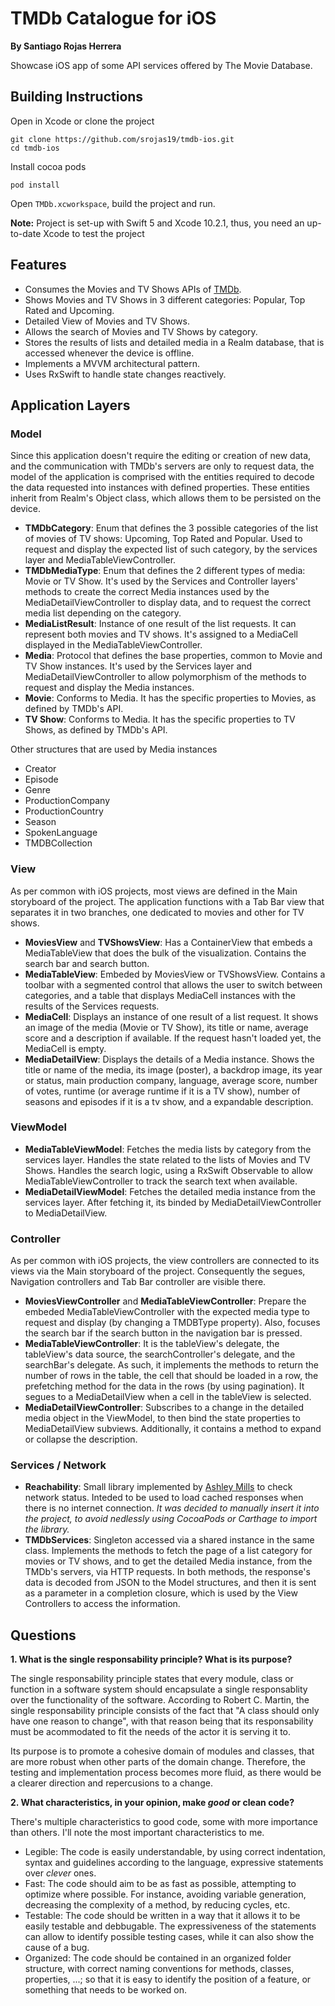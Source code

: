 # TMDb Catalogue for iOS
**By Santiago Rojas Herrera**

Showcase iOS app of some API services offered by The Movie Database.

## Building Instructions
Open in Xcode or clone the project

````
git clone https://github.com/srojas19/tmdb-ios.git
cd tmdb-ios
````
Install cocoa pods
```
pod install
```
Open `TMDb.xcworkspace`, build the project and run.

**Note:** Project is set-up with Swift 5 and Xcode 10.2.1, thus, you need an up-to-date Xcode to test the project



## Features
- Consumes the Movies and TV Shows APIs of [TMDb](https://developers.themoviedb.org/3/).
- Shows Movies and TV Shows in 3 different categories: Popular, Top Rated and Upcoming.
- Detailed View of Movies and TV Shows.
- Allows the search of Movies and TV Shows by category.
- Stores the results of lists and detailed media in a Realm database, that is accessed whenever the device is offline.
- Implements a MVVM architectural pattern.
- Uses RxSwift to handle state changes reactively.

## Application Layers

### Model
Since this application doesn't require the editing or creation of new data, and the communication with TMDb's servers are only to request data, the model of the application is comprised with the entities required to decode the data requested into instances with defined properties. These entities inherit from Realm's Object class, which allows them to be persisted on the device.

* **TMDbCategory**: Enum that defines the 3 possible categories of the list of movies of TV shows: Upcoming, Top Rated and Popular. Used to request and display the expected list of such category, by the services layer and MediaTableViewController.
* **TMDbMediaType**: Enum that defines the 2 different types of media: Movie or TV Show. It's used by the Services and Controller layers' methods to create the correct Media instances used by the MediaDetailViewController to display data, and to request the correct media list depending on the category.
* **MediaListResult**: Instance of one result of the list requests. It can represent both movies and TV shows. It's assigned to a MediaCell displayed in the MediaTableViewController.
* **Media**: Protocol that defines the base properties, common to Movie and TV Show instances. It's used by the Services layer and MediaDetailViewController to allow polymorphism of the methods to request and display the Media instances.
* **Movie**: Conforms to Media. It has the specific properties to Movies, as defined by TMDb's API.
* **TV Show**: Conforms to Media. It has the specific properties to TV Shows, as defined by TMDb's API.

Other structures that are used by Media instances
* Creator
* Episode
* Genre
* ProductionCompany
* ProductionCountry
* Season
* SpokenLanguage
* TMDBCollection


### View
As per common with iOS projects, most views are defined in the Main storyboard of the project. The application functions with a Tab Bar view that separates it in two branches, one dedicated to movies and other for TV shows.

* **MoviesView** and **TVShowsView**: Has a ContainerView that embeds a MediaTableView that does the bulk of the visualization. Contains the search bar and search button.
* **MediaTableView**: Embeded by MoviesView or TVShowsView. Contains a toolbar with a segmented control that allows the user to switch between categories, and a table that displays MediaCell instances with the results of the Services requests.
* **MediaCell**: Displays an instance of one result of a list request. It shows an image of the media (Movie or TV Show), its title or name, average score and a description if available. If the request hasn't loaded yet, the MediaCell is empty.
* **MediaDetailView**: Displays the details of a Media instance. Shows the title or name of the media, its image (poster), a backdrop image, its year or status, main production company, language, average score, number of votes, runtime (or average runtime if it is a TV show), number of seasons and episodes if it is a tv show, and a expandable description.

### ViewModel
* **MediaTableViewModel**: Fetches the media lists by category from the services layer. Handles the state related to the lists of Movies and TV Shows. Handles the search logic, using a RxSwift Observable to allow MediaTableViewController to track the search text when available.
* **MediaDetailViewModel**: Fetches the detailed media instance from the services layer. After fetching it, its binded by MediaDetailViewController to MediaDetailView.

### Controller
As per common with iOS projects, the view controllers are connected to its views via the Main storyboard of the project. Consequently the segues, Navigation controllers and Tab Bar controller are visible there.

* **MoviesViewController** and **MediaTableViewController**: Prepare the embeded MediaTableViewController with the expected media type to request and display (by changing a TMDBType property). Also, focuses the search bar if the search button in the navigation bar is pressed.
* **MediaTableViewController**:  It is the tableView's delegate, the tableView's data source, the searchController's delegate, and the searchBar's delegate. As such, it implements the methods to return the number of rows in the table, the cell that should be loaded in a row, the prefetching method for the data in the rows (by using pagination). It segues to a MediaDetailView when a cell in the tableView is selected.
* **MediaDetailViewController**: Subscribes to a change in the detailed media object in the ViewModel, to then bind the state properties to MediaDetailView subviews. Additionally, it contains a method to expand or collapse the description.


### Services / Network

* **Reachability**: Small library implemented by [Ashley Mills](https://github.com/ashleymills/Reachability.swift) to check network status. Inteded to be used to load cached responses when there is no internet connection. *It was decided to manually insert it into the project, to avoid nedlessly using CocoaPods or Carthage to import the library.*
* **TMDbServices**: Singleton accessed via a shared instance in the same class. Implements the methods to fetch the page of a list category for movies or TV shows, and to get the detailed Media instance, from the TMDb's servers, via HTTP requests. In both methods, the response's data is decoded from JSON to the Model structures, and then it is sent as a parameter in a completion closure, which is used by the View Controllers to access the information.

## Questions

**1. What is the single responsability principle? What is its purpose?**

The single responsability principle states that every module, class or function in a software system should encapsulate a single responsablity over the functionality of the software. According to Robert C. Martin, the single responsability principle consists of the fact that "A class should only have one reason to change", with that reason being that its responsability must be acommodated to fit the needs of the actor it is serving it to.

Its purpose is to promote a cohesive domain of modules and classes, that are more robust when other parts of the domain change. Therefore, the testing and implementation process becomes more fluid, as there would be a clearer direction and repercusions to a change.

**2. What characteristics, in your opinion, make *good* or clean code?**

There's multiple characteristics to good code, some with more importance than others. I'll note the most important characteristics to me.

* Legible: The code is easily understandable, by using correct indentation, syntax and guidelines according to the language, expressive statements over *clever* ones.
* Fast: The code should aim to be as fast as possible, attempting to optimize where possible. For instance, avoiding variable generation, decreasing the complexity of a method, by reducing cycles, etc.
* Testable: The code should be written in a way that it allows it to be easily testable and debbugable. The expressiveness of the statements can allow to identify possible testing cases, while it can also show the cause of a bug.
* Organized: The code should be contained in an organized folder structure, with correct naming conventions for methods, classes, properties, ...; so that it is easy to identify the position of a feature, or something that needs to be worked on.

